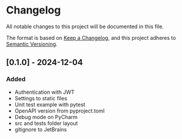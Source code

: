 # Changelog

All notable changes to this project will be documented in this file.

The format is based on [Keep a Changelog](https://keepachangelog.com/en/1.1.0/),
and this project adheres to [Semantic Versioning](https://semver.org/spec/v2.0.0.html).

## [0.1.0] - 2024-12-04

### Added

- Authentication with JWT
- Settings to static files
- Unit test example with pytest
- OpenAPI version from pyproject.toml
- Debug mode on PyCharm
- src and tests folder layout
- gitignore to JetBrains
